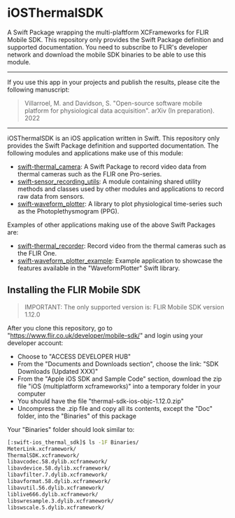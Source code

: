 # iOSThermalSDK

A Swift Package wrapping the multi-plaftform XCFrameworks for FLIR Mobile SDK. 
This repository only provides the Swift Package definition and supported
documentation. You need to subscribe to FLIR's developer network and download
the mobile SDK binaries to be able to use this module.

---

If you use this app in your projects and publish the results, please cite the
following manuscript:

> Villarroel, M. and Davidson, S. "Open-source software mobile platform for
physiological data acquisition". arXiv (In preparation). 2022

---

iOSThermalSDK is an iOS application written in Swift. This repository only 
provides the Swift Package definition and supported documentation. The 
following modules and applications make use of this module:

- [swift-thermal_camera](https://github.com/maurovm/swift-thermal_camera): A 
Swift Package to record video data from thermal cameras such as the FLIR one
Pro-series. 
- [swift-sensor_recording_utils](https://github.com/maurovm/swift-sensor_recording_utils):
A module containing shared utility methods and classes used by other modules
and applications to record raw data from sensors. 
- [swift-waveform_plotter](https://github.com/maurovm/swift-waveform_plotter): 
A library to plot physiological time-series such as the Photoplethysmogram (PPG).

Examples of other applications making use of the above Swift Packages are:

- [swift-thermal_recorder](https://github.com/maurovm/swift-thermal_recorder): 
Record video from the thermal cameras such as the FLIR One.
- [swift-waveform_plotter_example](https://github.com/maurovm/swift-waveform_plotter_example):
Example application to showcase the features available in the "WaveformPlotter"
Swift library.

## Installing the FLIR Mobile SDK


> IMPORTANT: The only supported version is: FLIR Mobile SDK version 1.12.0


After you clone this repository, go to "https://www.flir.co.uk/developer/mobile-sdk/"
and login using your developer account:

- Choose to "ACCESS DEVELOPER HUB"
- From the "Documents and Downloads section", choose the link:
  "SDK Downloads (Updated XXX)"
- From the "Apple iOS SDK and Sample Code" section, download the zip file
  "iOS (multiplatform xcframeworks)" into a temporary folder in your computer
- You should have the file "thermal-sdk-ios-objc-1.12.0.zip"
- Uncompress the .zip file and copy all its contents, except the "Doc" folder,
  into the "Binaries" of this package

Your "Binaries" folder should look similar to:

```bash
[:swift-ios_thermal_sdk]$ ls -1F Binaries/
MeterLink.xcframework/
ThermalSDK.xcframework/
libavcodec.58.dylib.xcframework/
libavdevice.58.dylib.xcframework/
libavfilter.7.dylib.xcframework/
libavformat.58.dylib.xcframework/
libavutil.56.dylib.xcframework/
liblive666.dylib.xcframework/
libswresample.3.dylib.xcframework/
libswscale.5.dylib.xcframework/
```
